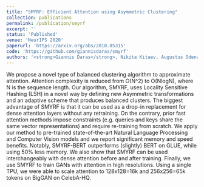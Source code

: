 ```yaml
---
title: "SMYRF: Efficient Attention using Asymmetric Clustering"
collection: publications
permalink: /publication/smyrf
excerpt: ''
status: 'Published'
venue: 'NeurIPS 2020'
paperurl: 'https://arxiv.org/abs/2010.05315'
code: 'https://github.com/giannisdaras/smyrf'
authors: '<strong>Giannis Daras</strong>, Nikita Kitaev, Augustus Odena, Alexandros G. Dimakis'
---
```

We propose a novel type of balanced clustering algorithm to approximate attention. Attention complexity is reduced from O(N^2) to O(NlogN), where N is the sequence length. Our algorithm, SMYRF, uses Locality Sensitive Hashing (LSH) in a novel way by defining new Asymmetric transformations and an adaptive scheme that produces balanced clusters. The biggest advantage of SMYRF is that it can be used as a drop-in replacement for dense attention layers without any retraining. On the contrary, prior fast attention methods impose constraints (e.g. queries and keys share the same vector representations) and require re-training from scratch. We apply our method to pre-trained state-of-the-art Natural Language Processing and Computer Vision models and we report significant memory and speed benefits. Notably, SMYRF-BERT outperforms (slightly) BERT on GLUE, while using 50% less memory. We also show that SMYRF can be used interchangeably with dense attention before and after training. Finally, we use SMYRF to train GANs with attention in high resolutions. Using a single TPU, we were able to scale attention to 128x128=16k and 256x256=65k tokens on BigGAN on CelebA-HQ.
